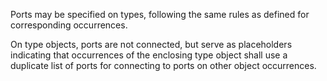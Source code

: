 Ports may be specified on types, following the same rules as defined for corresponding occurrences.

On type objects, ports are not connected, but serve as placeholders indicating that occurrences of the enclosing type object shall use a duplicate list of ports for connecting to ports on other object occurrences.
